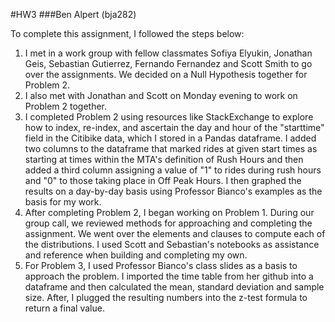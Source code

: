 #HW3
###Ben Alpert (bja282)

To complete this assignment, I followed the steps below: 

1. I met in a work group with fellow classmates Sofiya Elyukin, Jonathan Geis, Sebastian Gutierrez, Fernando Fernandez and Scott Smith to 
go over the assignments. We decided on a Null Hypothesis together for Problem 2. 
2. I also met with Jonathan and Scott on Monday evening to work on Problem 2 together. 
3. I completed Problem 2 using resources like StackExchange to explore how to index, re-index, and ascertain the day and hour of 
the "starttime" field in the Citibike data, which I stored in a Pandas dataframe. I added two columns to the dataframe that marked rides at given start times as starting at times 
within the MTA's definition of Rush Hours and then added a third column assigning a value of "1" to rides during rush hours and "0" to those
taking place in Off Peak Hours. I then graphed the results on a day-by-day basis using Professor Bianco's examples as the basis
for my work. 
4. After completing Problem 2, I began working on Problem 1. During our group call, we reviewed methods for approaching and completing the assignment. We went over the elements and clauses to compute each of the distributions. I used Scott and Sebastian's notebooks as 
assistance and reference when building and completing my own. 
5. For Problem 3, I used Professor Bianco's class slides as a basis to approach the problem. I imported the time table from her github into a dataframe and then calculated the mean, standard deviation and sample size. After, I plugged the resulting numbers into the z-test formula to return a final value.
